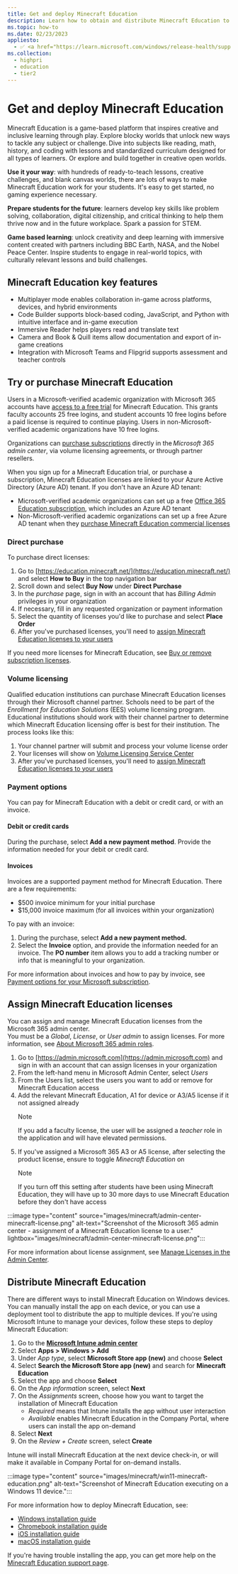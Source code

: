 ```yaml
---
title: Get and deploy Minecraft Education
description: Learn how to obtain and distribute Minecraft Education to Windows devices.
ms.topic: how-to
ms.date: 02/23/2023
appliesto:
  - ✅ <a href="https://learn.microsoft.com/windows/release-health/supported-versions-windows-client" target="_blank">Windows 10 and later</a>
ms.collection:
  - highpri
  - education
  - tier2
---
```


# Get and deploy Minecraft Education

Minecraft Education is a game-based platform that inspires creative and inclusive learning through play. Explore blocky worlds that unlock new ways to tackle any subject or challenge. Dive into subjects like reading, math, history, and coding with lessons and standardized curriculum designed for all types of learners. Or explore and build together in creative open worlds.

**Use it your way**: with hundreds of ready-to-teach lessons, creative challenges, and blank canvas worlds, there are lots of ways to make Minecraft Education work for your students. It's easy to get started, no gaming experience necessary.

**Prepare students for the future**: learners develop key skills like problem solving, collaboration, digital citizenship, and critical thinking to help them thrive now and in the future workplace. Spark a passion for STEM.

**Game based learning**: unlock creativity and deep learning with immersive content created with partners including BBC Earth, NASA, and the Nobel Peace Center. Inspire students to engage in real-world topics, with culturally relevant lessons and build challenges.  

## Minecraft Education key features

- Multiplayer mode enables collaboration in-game across platforms, devices, and hybrid environments  
- Code Builder supports block-based coding, JavaScript, and Python with intuitive interface and in-game execution  
- Immersive Reader helps players read and translate text  
- Camera and Book & Quill items allow documentation and export of in-game creations  
- Integration with Microsoft Teams and Flipgrid supports assessment and teacher controls  

## Try or purchase Minecraft Education

Users in a Microsoft-verified academic organization with Microsoft 365 accounts have [access to a free trial][EDU-1] for Minecraft Education. This grants faculty accounts 25 free logins, and student accounts 10 free logins before a paid license is required to continue playing. Users in non-Microsoft-verified academic organizations have 10 free logins.

Organizations can [purchase subscriptions][EDU-2] directly in the *Microsoft 365 admin center*, via volume licensing agreements, or through partner resellers.

When you sign up for a Minecraft Education trial, or purchase a subscription, Minecraft Education licenses are linked to your Azure Active Directory (Azure AD) tenant. If you don't have an Azure AD tenant:

- Microsoft-verified academic organizations can set up a free [Office 365 Education subscription][EDU-3], which includes an Azure AD tenant  
- Non-Microsoft-verified academic organizations can set up a free Azure AD tenant when they [purchase Minecraft Education commercial licenses][EDU-4]

### Direct purchase

To purchase direct licenses:

1. Go to [https://education.minecraft.net/](https://education.minecraft.net/) and select **How to Buy** in the top navigation bar
1. Scroll down and select **Buy Now** under **Direct Purchase**
1. In the *purchase* page, sign in with an account that has *Billing Admin* privileges in your organization
1. If necessary, fill in any requested organization or payment information
1. Select the quantity of licenses you'd like to purchase and select **Place Order**
1. After you've purchased licenses, you'll need to [assign Minecraft Education licenses to your users](#assign-minecraft-education-licenses)

If you need more licenses for Minecraft Education, see [Buy or remove subscription licenses](/microsoft-365/commerce/licenses/buy-licenses).

### Volume licensing

Qualified education institutions can purchase Minecraft Education licenses through their Microsoft channel partner. Schools need to be part of the *Enrollment for Education Solutions* (EES) volume licensing program. Educational institutions should work with their channel partner to determine which Minecraft Education licensing offer is best for their institution. The process looks like this:

1. Your channel partner will submit and process your volume license order
1. Your licenses will show on [Volume Licensing Service Center](https://www.microsoft.com/Licensing/servicecenter/default.aspx)
1. After you've purchased licenses, you'll need to [assign Minecraft Education licenses to your users](#assign-minecraft-education-licenses)

### Payment options

You can pay for Minecraft Education with a debit or credit card, or with an invoice.

#### Debit or credit cards

During the purchase, select **Add a new payment method**. Provide the information needed for your debit or credit card.

#### Invoices

Invoices are a supported payment method for Minecraft Education. There are a few requirements:

- $500 invoice minimum for your initial purchase
- $15,000 invoice maximum (for all invoices within your organization)

To pay with an invoice:

1. During the purchase, select **Add a new payment method.**
2. Select the **Invoice** option, and provide the information needed for an invoice. The **PO number** item allows you to add a tracking number or info that is meaningful to your organization.

For more information about invoices and how to pay by invoice, see [Payment options for your Microsoft subscription][M365-1].  

## Assign Minecraft Education licenses

You can assign and manage Minecraft Education licenses from the Microsoft 365 admin center.\
You must be a *Global*, *License*, or *User admin* to assign licenses. For more information, see [About Microsoft 365 admin roles][M365-2].

1. Go to [https://admin.microsoft.com](https://admin.microsoft.com) and sign in with an account that can assign licenses in your organization
1. From the left-hand menu in Microsoft Admin Center, select *Users*
1. From the Users list, select the users you want to add or remove for Minecraft Education access
1. Add the relevant Minecraft Education, A1 for device or A3/A5 license if it not assigned already
    > [!Note]
    > If you add a faculty license, the user will be assigned a *teacher* role in the application and will have elevated permissions.
1. If you've assigned a Microsoft 365 A3 or A5 license, after selecting the product license, ensure to toggle *Minecraft Education* on
    > [!Note]
    > If you turn off this setting after students have been using Minecraft Education, they will have up to 30 more days to use Minecraft Education before they don't have access

:::image type="content" source="images/minecraft/admin-center-minecraft-license.png" alt-text="Screenshot of the Microsoft 365 admin center - assignment of a Minecraft Education license to a user." lightbox="images/minecraft/admin-center-minecraft-license.png":::

For more information about license assignment, see [Manage Licenses in the Admin Center][EDU-5].

## Distribute Minecraft Education

There are different ways to install Minecraft Education on Windows devices. You can manually install the app on each device, or you can use a deployment tool to distribute the app to multiple devices.
If you're using Microsoft Intune to manage your devices, follow these steps to deploy Minecraft Education:

1. Go to the <a href="https://intune.microsoft.com" target="_blank"><b>Microsoft Intune admin center</b></a>
1. Select **Apps > Windows > Add**
1. Under *App type*, select **Microsoft Store app (new)** and choose **Select**
1. Select **Search the Microsoft Store app (new)** and search for **Minecraft Education**
1. Select the app and choose **Select**
1. On the *App information* screen, select **Next**
1. On the *Assignments* screen, choose how you want to target the installation of Minecraft Education
    - *Required* means that Intune installs the app without user interaction
    - *Available* enables Minecraft Education in the Company Portal, where users can install the app on-demand
1. Select **Next**
1. On the *Review + Create* screen, select **Create**

Intune will install Minecraft Education at the next device check-in, or will make it available in Company Portal for on-demand installs.

:::image type="content" source="images/minecraft/win11-minecraft-education.png" alt-text="Screenshot of Minecraft Education executing on a Windows 11 device.":::

For more information how to deploy Minecraft Education, see:

- [Windows installation guide][EDU-6]
- [Chromebook installation guide][EDU-7]
- [iOS installation guide][EDU-8]
- [macOS installation guide][EDU-9]

If you're having trouble installing the app, you can get more help on the [Minecraft Education support page][AKA-1].

<!--links-->
[EDU-1]: https://educommunity.minecraft.net/hc/articles/360047116432
[EDU-2]: https://educommunity.minecraft.net/hc/articles/360061371532
[EDU-3]: https://www.microsoft.com/education/products/office
[EDU-4]: https://educommunity.minecraft.net/hc/articles/360061369812
[EDU-6]: https://educommunity.minecraft.net/hc/articles/13106858087956
[EDU-5]: https://educommunity.minecraft.net/hc/articles/360047118672
[EDU-7]: https://educommunity.minecraft.net/hc/articles/4404625978516
[EDU-8]: https://educommunity.minecraft.net/hc/articles/360047556351
[EDU-9]: https://educommunity.minecraft.net/hc/articles/360047118792

[M365-1]: /microsoft-365/commerce/billing-and-payments/pay-for-your-subscription
[M365-2]: /microsoft-365/admin/add-users/about-admin-roles

[AKA-1]: https://aka.ms/minecraftedusupport
